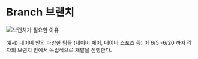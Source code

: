 # Branch 브랜치





![브랜치가 필요한 이유](C:/Users/samsung/Desktop/Document/Big%20data/Github/note/%EB%B8%8C%EB%9E%9C%EC%B9%98%EA%B0%80%20%ED%95%84%EC%9A%94%ED%95%9C%20%EC%9D%B4%EC%9C%A0.PNG)

예시) 네이버 안의 다양한 팀들 (네이버 페이, 네이버 스포츠 등) 이 6/5 -6/20 까지 각자의 브랜치 안에서 독립적으로 개발을 진행한다. 

